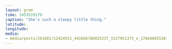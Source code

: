```yaml
---
layout: gram
time: 1453519179
caption: "She's such a sleepy little thing."
latitude: 
longitude: 
media:
- media/posts/201601/12424551_441666786025237_1527951373_n_17844045538121770.jpg
---
```

